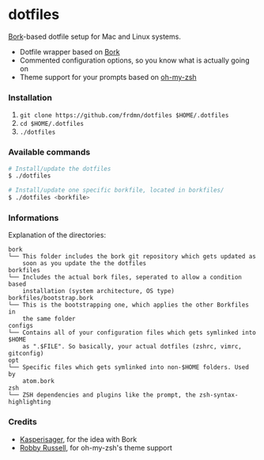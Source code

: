 dotfiles
========

[Bork](https://github.com/mattly/bork)-based dotfile setup for Mac and Linux systems.

* Dotfile wrapper based on [Bork](https://github.com/mattly/bork)
* Commented configuration options, so you know what is actually going on
* Theme support for your prompts based on [oh-my-zsh](https://github.com/robbyrussell/oh-my-zsh/)

### Installation

1. `git clone https://github.com/frdmn/dotfiles $HOME/.dotfiles`
2. `cd $HOME/.dotfiles`
3. `./dotfiles`

### Available commands

```sh
# Install/update the dotfiles
$ ./dotfiles

# Install/update one specific borkfile, located in borkfiles/
$ ./dotfiles <borkfile>
```

### Informations

Explanation of the directories:

```
bork
└── This folder includes the bork git repository which gets updated as
    soon as you update the the dotfiles 
borkfiles
└── Includes the actual bork files, seperated to allow a condition based 
    installation (system architecture, OS type) 
borkfiles/bootstrap.bork
└── This is the bootstrapping one, which applies the other Borkfiles in
    the same folder 
configs
└── Contains all of your configuration files which gets symlinked into $HOME 
    as ".$FILE". So basically, your actual dotfiles (zshrc, vimrc, gitconfig)
opt
└── Specific files which gets symlinked into non-$HOME folders. Used by 
    atom.bork
zsh
└── ZSH dependencies and plugins like the prompt, the zsh-syntax-highlighting
```

### Credits

* [Kasperisager](https://github.com/kasperisager), for the idea with Bork
* [Robby Russell](https://github.com/robbyrussell), for oh-my-zsh's theme support